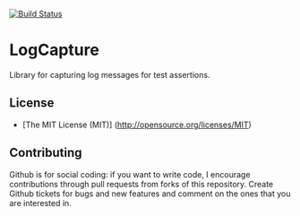[![Build Status](https://travis-ci.org/mustaine/logcapture.svg?branch=master)](https://travis-ci.org/mustaine/logcapture)


# LogCapture

Library for capturing log messages for test assertions.

License
-------

* [The MIT License (MIT)] (http://opensource.org/licenses/MIT)

Contributing
-------
Github is for social coding: if you want to write code, I encourage contributions through pull requests from forks of this repository. 
Create Github tickets for bugs and new features and comment on the ones that you are interested in.
